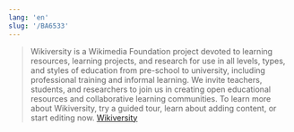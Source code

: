 ```yaml
---
lang: 'en'
slug: '/BA6533'
---
```


> Wikiversity is a Wikimedia Foundation project devoted to learning resources, learning projects, and research for use in all levels, types, and styles of education from pre-school to university, including professional training and informal learning. We invite teachers, students, and researchers to join us in creating open educational resources and collaborative learning communities. To learn more about Wikiversity, try a guided tour, learn about adding content, or start editing now. [Wikiversity](https://en.wikiversity.org/wiki/Wikiversity:Main_Page)
